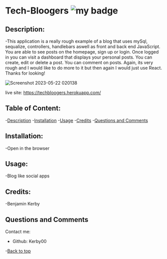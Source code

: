# Tech-Bloogers      ![my badge](https://badgen.net/badge/liscense/None/blue)

## Description:
-This application is a really rough example of a blog that uses mySql, sequalize, controllers, handlebars aswell as front and back end JavaScript. You are able to see posts on the homepage, sign up or login. Once logged in you can visit a dashboard that displays your personal posts. You can create, edit or delete a post. You can comment on posts. Again, its very rough and I would like to do more to it but then again I would just use React. Thanks for looking!

![Screenshot 2023-05-22 020138](https://github.com/Kerby00/Tech-Blog-MVC/assets/119148777/5ab443ca-5948-45d1-a193-c3f3b27d9b1c)

live site: https://techbloogers.herokuapp.com/

## Table of Content:
-[Description](#description)
-[Installation](#installation)
-[Usage](#usage)
-[Credits](#credits)
-[Questions and Comments](#questions-and-comments)
## Installation:
-Open in the browser

## Usage:
-Blog like social apps

## Credits:
-Benjamin Kerby

## Questions and Comments
Contact me:
- Github:  Kerby00

-[Back to top](# )
